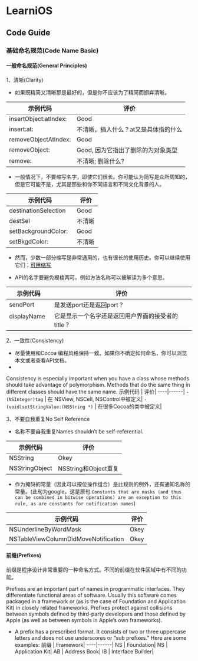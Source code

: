 # LearniOS

## Code Guide

### 基础命名规范(Code Name Basic)

#### 一般命名规范(General Principles)

1、清晰(Clarity)

* 如果既精简又清晰那是最好的，但是你不应该为了精简而摒弃清晰。

示例代码 | 评价|
----|------|
insertObject:atIndex: | Good  | 
insert:at:            | 不清晰，插入什么？at又是具体指的什么 |
removeObjectAtIndex:  | Good  |
removeObject:         | Good, 因为它指出了删除的为对象类型  |
remove:               | 不清晰; 删除什么?|

* 一般情况下，不要缩写名字，即使它们很长。你可能认为简写是众所周知的，但是它可能不是，尤其是那些和你不同语言和不同文化背景的人。

示例代码 | 评价|
----|------|
destinationSelection  | Good   | 
destSel               | 不清晰  |
setBackgroundColor:   | Good   |
setBkgdColor:         | 不清晰  |

* 然而，少数一部分缩写是非常通用的，也有很长的使用历史。你可以继续使用它们；[可用缩写](https://developer.apple.com/library/content/documentation/Cocoa/Conceptual/CodingGuidelines/Articles/APIAbbreviations.html#//apple_ref/doc/uid/20001285-BCIHCGAE)

* API的名字要避免模棱两可，例如方法名称可以被解读为多个意思。

示例代码 | 评价|
----|------|
sendPort     | 是发送port还是返回port？   | 
displayName  | 它是显示一个名字还是返回用户界面的接受者的title？| 

2、一致性(Consistency)

* 尽量使用和Cocoa 编程风格保持一致。如果你不确定如何命名，你可以浏览本文或者查看API文档。
* 
Consistency is especially important when you have a class whose methods should take advantage of polymorphism. Methods that do the same thing in different classes should have the same name.
示例代码 | 评价|
----|------|
`- (NSInteger)tag` | 在 NSView, NSCell, NSControl中被定义| 
`- (void)setStringValue:(NSString *)`  | 在很多Cocoa的类中被定义| 

3、不要自我重复No Self Reference

* 名称不要自我重复Names shouldn’t be self-referential.

示例代码 | 评价|
----|------|
NSString | Okey| 
NSStringObject  | NSString和Object重复|

* 作为掩码的常量（因此可以按位操作组合）是此规则的例外，还有通知名称的常量。(此句为google，这是原句:`Constants that are masks (and thus can be combined in bitwise operations) are an exception to this rule, as are constants for notification names`)

示例代码 | 评价|
----|------|
NSUnderlineByWordMask | Okey| 
NSTableViewColumnDidMoveNotification  | Okey|

#### 前缀(Prefixes)

前缀是程序设计非常重要的一种命名方式。不同的前缀在软件区域中有不同的功能。

Prefixes are an important part of names in programmatic interfaces. They differentiate functional areas of software. Usually this software comes packaged in a framework or (as is the case of Foundation and Application Kit) in closely related frameworks. Prefixes protect against collisions between symbols defined by third-party developers and those defined by Apple (as well as between symbols in Apple’s own frameworks).

* A prefix has a prescribed format. It consists of two or three uppercase letters and does not use underscores or “sub prefixes.” Here are some examples:
前缀 | Framework|
----|------|
NS | Foundation| 
NS | Application Kit|
AB | Address Book|
IB | Interface Builder|



